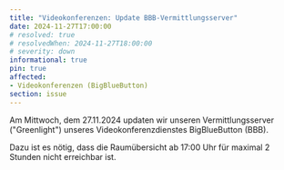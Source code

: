 ```yaml
---
title: "Videokonferenzen: Update BBB-Vermittlungsserver"
date: 2024-11-27T17:00:00
# resolved: true
# resolvedWhen: 2024-11-27T18:00:00
# severity: down
informational: true
pin: true
affected:
- Videokonferenzen (BigBlueButton)
section: issue
---
```


Am Mittwoch, dem 27.11.2024 updaten wir unseren Vermittlungsserver ("Greenlight") unseres Videokonferenzdienstes BigBlueButton (BBB).

Dazu ist es nötig, dass die Raumübersicht ab 17:00 Uhr für maximal 2 Stunden nicht erreichbar ist.